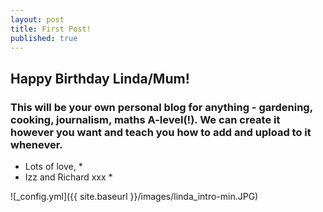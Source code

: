 ```yaml
---
layout: post
title: First Post!
published: true
---
```


## Happy Birthday Linda/Mum!
### This will be your own personal blog for anything - gardening, cooking, journalism, maths A-level(!). We can create it however you want and teach you how to add and upload to it whenever. 
* Lots of love, *
* Izz and Richard xxx *

![_config.yml]({{ site.baseurl }}/images/linda_intro-min.JPG)

